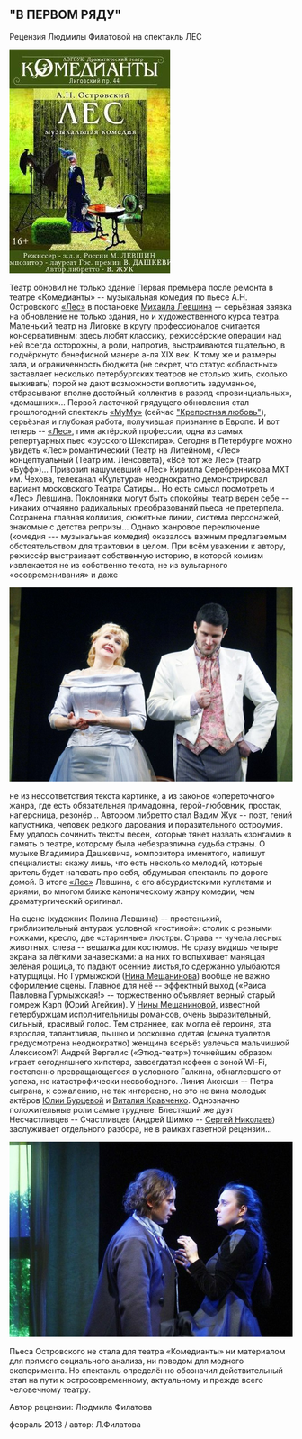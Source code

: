 ## "В ПЕРВОМ РЯДУ"
Рецензия Людмилы Филатовой на спектакль ЛЕС

[
![](../../performance\les\poster.jpg)
][0]

Театр обновил не только здание Первая премьера после ремонта в театре «Комедианты» -- музыкальная комедия по пьесе А.Н. Островского [«Лес»][0] в постановке [Михаила Левшина][1] -- серьёзная заявка на обновление не только здания, но и художественного курса театра. Маленький театр на Лиговке в кругу профессионалов считается консервативным: здесь любят классику, режиссёрские операции над ней всегда осторожны, а роли, напротив, выстраиваются тщательно, в подчёркнуто бенефисной манере а-ля ХIX век. К тому же и размеры зала, и ограниченность бюджета (не секрет, что статус «областных» заставляет несколько петербургских театров не столько жить, сколько выживать) порой не дают возможности воплотить задуманное, отбрасывают вполне достойный коллектив в разряд «провинциальных», «домашних»... Первой ласточкой грядущего обновления стал прошлогодний спектакль [«МуМу»][2] (сейчас ["Крепостная любовь"][2]), серьёзная и глубокая работа, получившая признание в Европе. И вот теперь -- [«Лес»][0], гимн актёрской профессии, одна из самых репертуарных пьес «русского Шекспира». Сегодня в Петербурге можно увидеть «Лес» романтический (Театр на Литейном), «Лес» концептуальный (Театр им. Ленсовета), «Всё тот же Лес» (театр «Буфф»)... Привозил нашумевший «Лес» Кирилла Серебренникова МХТ им. Чехова, телеканал «Культура» неоднократно демонстрировал вариант московского Театра Сатиры... Но есть смысл посмотреть и [«Лес»][0] Левшина. Поклонники могут быть спокойны: театр верен себе -- никаких отчаянно радикальных преобразований пьеса не претерпела. Сохранена главная коллизия, сюжетные линии, система персонажей, знакомые с детства репризы... Однако жанровое переключение (комедия --- музыкальная комедия) оказалось важным предлагаемым обстоятельством для трактовки в целом. При всём уважении к автору, режиссёр выстраивает собственную историю, в которой комизм извлекается не из собственно текста, не из вульгарного «осовременивания» и даже

![](../vodevil-xxi-veka\image-01.jpg)

не из несоответствия текста картинке, а из законов «опереточного» жанра, где есть обязательная примадонна, герой-любовник, простак, наперсница, резонёр... Автором либретто стал Вадим Жук -- поэт, гений капустника, человек редкого дарования и поразительного остроумия. Ему удалось сочинить тексты песен, которые тянет назвать «зонгами» в память о театре, которому была небезразлична судьба страны. О музыке Владимира Дашкевича, композитора именитого, напишут специалисты: скажу лишь, что есть несколько мелодий, которые зритель будет напевать про себя, обдумывая спектакль по дороге домой. В итоге [«Лес»][0] Левшина, с его абсурдистскими куплетами и ариями, во многом ближе каноническому жанру комедии, чем драматургический оригинал.

На сцене (художник Полина Левшина) -- простенький, приблизительный антураж условной «гостиной»: столик с резными ножками, кресло, две «старинные» люстры. Справа -- чучела лесных животных, слева -- вешалка для костюмов. Не сразу видишь четыре экрана за лёгкими занавесками: а на них то вспыхивает манящая зелёная рощица, то падают осенние листья,то сдержанно улыбаются натурщицы. Но Гурмыжской ([Нина Мещанинова][3]) вообще не важно оформление сцены. Главное для неё -- эффектный выход («Раиса Павловна Гурмыжская!» -- торжественно объявляет верный старый помреж Карп (Юрий Агейкин). У [Нины Мещаниновой][3], известной петербуржцам исполнительницы романсов, очень выразительный, сильный, красивый голос. Тем страннее, как могла её героиня, эта взрослая, талантливая, пышно и роскошно одетая (смена туалетов предусмотрена неоднократно) женщина всерьёз увлечься мальчишкой Алексисом?! Андрей Вергелис («Этюд-театр») точнейшим образом играет сегодняшнего хипстера, завсегдатая кофеен с зоной Wi-Fi, постепенно превращающегося в условного Галкина, обнаглевшего от успеха, но катастрофически несвободного. Линия Аксюши -- Петра сыграна, к сожалению, не так интересно, но это не вина молодых актёров [Юлии Бурцевой][4] и [Виталия Кравченко][5]. Однозначно положительные роли самые трудные. Блестящий же дуэт Несчастливцев -- Счастливцев (Андрей Шимко -- [Сергей Николаев][6]) заслуживает отдельного разбора, не в рамках газетной рецензии...

![](../pyotr-i-aksinya\image-01.jpg)

Пьеса Островского не стала для театра «Комедианты» ни материалом для прямого социального анализа, ни поводом для модного эксперимента. Но спектакль определённо обозначил действительный этап на пути к остросовременному, актуальному и прежде всего человечному театру.

Автор рецензии: Людмила Филатова

февраль 2013 / автор: Л.Филатова

[0]: ../../performance/les "Лес"
[1]: ../../person/mikhail-levshin "Михаил Левшин"
[2]: ../../performance/krepostnaya-lyubov-mumu "Крепостная любовь (Муму)"
[3]: ../../person/nina-meschaninova "Нина Мещанинова"
[4]: ../../person/yuliya-burtseva "Юлия Бурцева"
[5]: ../../person/vitalii-kravchenko "Виталий Кравченко"
[6]: ../../person/sergei-nikolaev "Сергей Николаев"